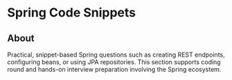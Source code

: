 # Spring Code Snippets

## About

Practical, snippet-based Spring questions such as creating REST endpoints, configuring beans, or using JPA repositories. This section supports coding round and hands-on interview preparation involving the Spring ecosystem.
